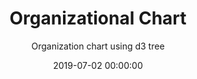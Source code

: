 ---
title: 'Organizational Chart'
subtitle: 'Organization chart using d3 tree'
date: 2019-07-02 00:00:00
description: Organization chart using d3 tree
featured_image: '/images/org-chart/head.jpg'
---